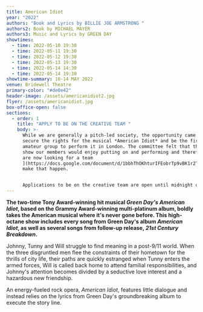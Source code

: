 ```yaml
---
title: American Idiot
year: "2022"
authors: "Book and Lyrics by BILLIE JOE ARMSTRONG "
authors2: Book by MICHAEL MAYER
authors3: Music and Lyrics by GREEN DAY
showtimes:
  - time: 2022-05-10 19:30
  - time: 2022-05-11 19:30
  - time: 2022-05-12 19:30
  - time: 2022-05-13 19:30
  - time: 2022-05-14 14:30
  - time: 2022-05-14 19:30
showtime-summary: 10-14 MAY 2022
venue: Bridewell Theatre
primary-color: "#de0e42"
header-image: /assets/americanidiot2.jpg
flyer: /assets/americanidiot.jpg
box-office-open: false
sections:
  - order: 1
    title: "APPLY TO BE ON THE CREATIVE TEAM "
    body: >-
      While we are generally a pitch-led society, the opportunity came up to
      secure the rights for the musical *American Idiot* and be the first
      amateur group to perform it in London. The committee felt that this was a
      show our members would enjoy putting on and performing and therefore [we
      are now looking for a team
      ](https://docs.google.com/document/d/1bbhThOKhturIFEobrTp9vBK1r2TMBs0MuZErDPAcObo/edit)to
      make that happen.


      Applications to be on the creative team are open until midnight on 25 July – [find out how to pitch here](https://docs.google.com/document/d/1bbhThOKhturIFEobrTp9vBK1r2TMBs0MuZErDPAcObo/edit).
---
```

**The two-time Tony Award-winning hit musical *Green Day's American Idiot*, based on the Grammy Award-winning multi-platinum album, boldly takes the American musical where it's never gone before. This high-octane show includes every song from Green Day's album *American Idiot*, as well as several songs from follow-up release, *21st Century Breakdown*.**

Johnny, Tunny and Will struggle to find meaning in a post-9/11 world. When the three disgruntled men flee the constraints of their hometown for the thrills of city life, their paths are quickly estranged when Tunny enters the armed forces, Will is called back home to attend familial responsibilities, and Johnny's attention becomes divided by a seductive love interest and a hazardous new friendship. 

An energy-fueled rock opera, *American Idiot*, features little dialogue and instead relies on the lyrics from Green Day's groundbreaking album to execute the story line.